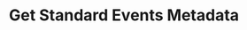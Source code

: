 ---
title: Get Standard Events Metadata
excerpt: >-
  Retrieves the meta information of all the standard events. This includes event
  level data such as event name, category, consumed by modules (actions), and
  detailed information of each field.
api:
  file: organization-1.json
  operationId: get-standard-events-metadata
deprecated: false
hidden: true
metadata:
  title: ''
  description: ''
  robots: index
next:
  description: ''
---
